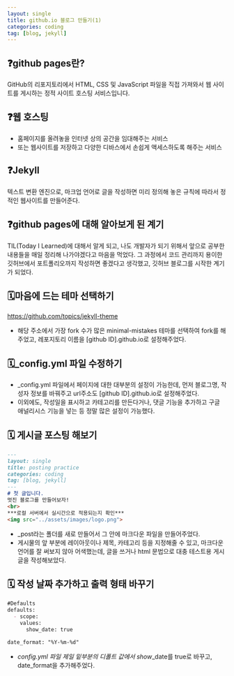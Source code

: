 ```yaml
---
layout: single
title: github.io 블로그 만들기(1)
categories: coding
tag: [blog, jekyll]
---
```




## ❓github pages란?

  GitHub의 리포지토리에서 HTML, CSS 및 JavaScript 파일을 직접 가져와서 웹 사이트를 게시하는 정적 사이트 호스팅 서비스입니다. 

## ❓웹 호스팅

  - 홈페이지를 올려놓을 인터넷 상의 공간을 임대해주는 서비스
  - 또는 웹사이트를 저장하고 다양한 디바스에서 손쉽게 액세스하도록 해주는 서비스

## ❓Jekyll

  텍스트 변환 엔진으로, 마크업 언어로 글을 작성하면 미리 정의해 놓은 규칙에 따라서 정적인 웹사이트를 만들어준다.

## ❓github pages에 대해 알아보게 된 계기

 TIL(Today I Learned)에 대해서 알게 되고, 나도 개발자가 되기 위해서 앞으로 공부한 내용들을 매일 정리해 나가야겠다고 마음을 먹었다. 그 과정에서 코드 관리까지 용이한 깃허브에서 포트폴리오까지 작성하면 좋겠다고 생각했고, 깃허브 블로그를 시작한 계기가 되었다.

## 🗓️마음에 드는 테마 선택하기

https://github.com/topics/jekyll-theme

- 해당 주소에서 가장 fork 수가 많은 minimal-mistakes 테마를 선택하여 fork를 해주었고, 레포지토리 이름을 [github ID].github.io로 설정해주었다.

## 🗓️_config.yml 파일 수정하기

- _config.yml 파일에서 페이지에 대한 대부분의 설정이 가능한데, 먼저 블로그명, 작성자 정보를 바꿔주고 url주소도 [github ID].github.io로 설정해주었다.
- 이외에도, 작성일을 표시하고 카테고리를 만든다거나, 댓글 기능을 추가하고 구글 애널리시스 기능을 넣는 등 정말 많은 설정이 가능했다.

## 🗓️ 게시글 포스팅 해보기

```markdown
---
layout: single
title: posting practice
categories: coding
tag: [blog, jekyll]
---
# 첫 글입니다.
멋진 블로그를 만들어보자!
<br>
***로컬 서버에서 실시간으로 적용되는지 확인***
<img src="../assets/images/logo.png">
```

- _post라는 폴더를 새로 만들어서 그 안에 마크다운 파일을 만들어주었다.
- 게시물의 앞 부분에 레이아웃이나 제목, 카테고리 등을 지정해줄 수 있고, 마크다운 언어를 잘 써보지 않아 어색했는데, 글을 쓰거나 html 문법으로 대충 테스트용 게시글을 작성해보았다.

## 🗓️ 작성 날짜 추가하고 출력 형태 바꾸기

```markdown
#Defaults
defaults:
  - scope:
    values:
      show_date: true

date_format: "%Y-%m-%d"
```

- *config.yml 파일 제일 밑부분의 디폴트 값에서 show*_date를 true로 바꾸고, date_format을 추가해주었다.